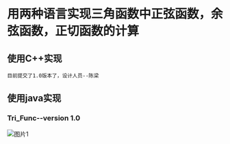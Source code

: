 # 用两种语言实现三角函数中正弦函数，余弦函数，正切函数的计算

## 使用C++实现
    目前提交了1.0版本了，设计人员--陈梁

## 使用java实现
### Tri_Func--version 1.0
![图片1](E://wps文件/截图/C++实验/计算器7.PNG)
